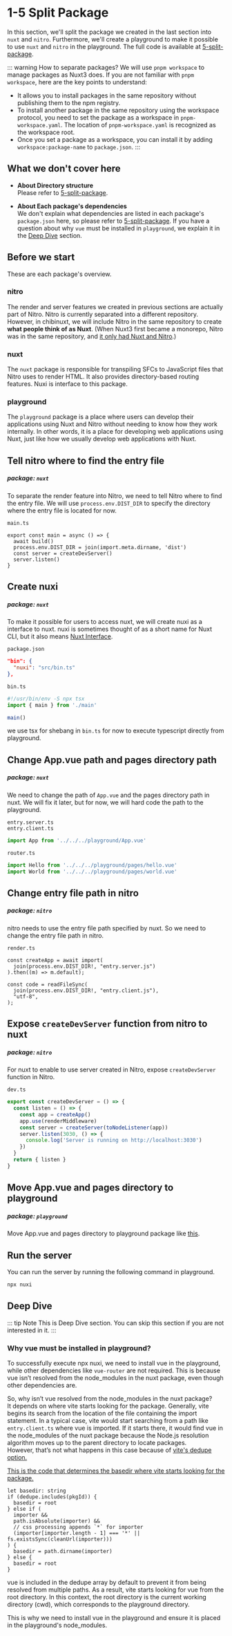 # 1-5 Split Package

In this section, we'll split the package we created in the last section into `nuxt` and `nitro`.
Furthermore, we'll create a playground to make it possible to use `nuxt` and `nitro` in the playground.
The full code is available at [5-split-package](https://github.com/shoma-mano/chibinuxt/tree/main/impls/part-1/5-split-package).

::: warning How to separate packages?
We will use `pnpm workspace` to manage packages as Nuxt3 does.
If you are not familiar with `pnpm workspace`, here are the key points to understand:

- It allows you to install packages in the same repository without publishing them to the npm registry.
- To install another package in the same repository using the workspace protocol, you need to set the package as a workspace in `pnpm-workspace.yaml`. The location of `pnpm-workspace.yaml` is recognized as the workspace root.
- Once you set a package as a workspace, you can install it by adding `workspace:package-name` to `package.json`.
  :::

## What we don't cover here

- **About Directory structure**  
  Please refer to [5-split-package](https://github.com/shoma-mano/chibinuxt/tree/main/impls/part-1/5-split-package).

- **About Each package's dependencies**  
  We don't explain what dependencies are listed in each package's `package.json` here, so please refer to [5-split-package](https://github.com/shoma-mano/chibinuxt/tree/main/impls/part-1/5-split-package). If you have a question about why `vue` must be installed in `playground`, we explain it in the [Deep Dive](#deep-dive) section.

## Before we start

These are each package's overview.

### nitro

The render and server features we created in previous sections are actually part of Nitro. Nitro is currently separated into a different repository. However, in chibinuxt, we will include Nitro in the same repository to create **what people think of as Nuxt**. (When Nuxt3 first became a monorepo, Nitro was in the same repository, and [it only had Nuxt and Nitro](https://github.com/nuxt/nuxt/tree/a16e13b1de918c7c9e7fec3185fef83b96489783).)

### nuxt

The `nuxt` package is responsible for transpiling SFCs to JavaScript files that Nitro uses to render HTML. It also provides directory-based routing features. Nuxi is interface to this package.

### playground

The `playground` package is a place where users can develop their applications using Nuxt and Nitro without needing to know how they work internally.
In other words, it is a place for developing web applications using Nuxt, just like how we usually develop web applications with Nuxt.

## Tell nitro where to find the entry file

##### package: `nuxt`

To separate the render feature into Nitro, we need to tell Nitro where to find the entry file. We will use `process.env.DIST_DIR` to specify the directory where the entry file is located for now.

`main.ts`

```ts{3}
export const main = async () => {
  await build()
  process.env.DIST_DIR = join(import.meta.dirname, 'dist')
  const server = createDevServer()
  server.listen()
}
```

## Create nuxi

##### package: `nuxt`

To make it possible for users to access nuxt, we will create nuxi as a interface to nuxt.
nuxi is sometimes thought of as a short name for Nuxt CLI, but it also means [Nuxt Interface](https://github.com/nuxt/cli/discussions/7).

`package.json`

```json
"bin": {
  "nuxi": "src/bin.ts"
},
```

`bin.ts`

```ts
#!/usr/bin/env -S npx tsx
import { main } from './main'

main()
```

we use tsx for shebang in `bin.ts` for now to execute typescript directly from playground.

## Change App.vue path and pages directory path

##### package: `nuxt`

We need to change the path of `App.vue` and the pages directory path in nuxt.
We will fix it later, but for now, we will hard code the path to the playground.

`entry.server.ts`  
`entry.client.ts`

```ts
import App from '../../../playground/App.vue'
```

`router.ts`

```ts
import Hello from '../../../playground/pages/hello.vue'
import World from '../../../playground/pages/world.vue'
```

## Change entry file path in nitro

##### package: `nitro`

nitro needs to use the entry file path specified by nuxt. So we need to change the entry file path in nitro.

`render.ts`

```ts{2}
const createApp = await import(
  join(process.env.DIST_DIR!, "entry.server.js")
).then((m) => m.default);
```

```ts{2}
const code = readFileSync(
  join(process.env.DIST_DIR!, "entry.client.js"),
  "utf-8",
);
```

## Expose `createDevServer` function from nitro to nuxt

##### package: `nitro`

For nuxt to enable to use server created in Nitro, expose `createDevServer` function in Nitro.

`dev.ts`

```ts
export const createDevServer = () => {
  const listen = () => {
    const app = createApp()
    app.use(renderMiddleware)
    const server = createServer(toNodeListener(app))
    server.listen(3030, () => {
      console.log('Server is running on http://localhost:3030')
    })
  }
  return { listen }
}
```

## Move App.vue and pages directory to playground

##### package: `playground`

Move App.vue and pages directory to playground package like [this](#directory-structure-outline).

## Run the server

You can run the server by running the following command in playground.

```sh
npx nuxi
```

## Deep Dive

::: tip Note
This is Deep Dive section. You can skip this section if you are not interested in it.
:::

### Why vue must be installed in playground?

To successfully execute npx nuxi, we need to install vue in the playground, while other dependencies like `vue-router` are not required. This is because vue isn’t resolved from the node_modules in the nuxt package, even though other dependencies are.

So, why isn’t vue resolved from the node_modules in the nuxt package?  
It depends on where vite starts looking for the package. Generally, vite begins its search from the location of the file containing the import statement. In a typical case, vite would start searching from a path like `entry.client.ts` where vue is imported. If it starts there, it would find vue in the node_modules of the nuxt package because the Node.js resolution algorithm moves up to the parent directory to locate packages.  
However, that’s not what happens in this case because of [vite's dedupe option.](https://vite.dev/config/shared-options#resolve-dedupe)

[This is the code that determines the basedir where vite starts looking for the package.](https://github.com/vitejs/vite/blob/e1b520c4fbb3d65a06b04ce8fb3acfa71f253ee9/packages/vite/src/node/plugins/resolve.ts#L709-L721)

```ts{3}
let basedir: string
if (dedupe.includes(pkgId)) {
  basedir = root
} else if (
  importer &&
  path.isAbsolute(importer) &&
  // css processing appends `*` for importer
  (importer[importer.length - 1] === '*' || fs.existsSync(cleanUrl(importer)))
) {
  basedir = path.dirname(importer)
} else {
  basedir = root
}
```

vue is included in the dedupe array by default to prevent it from being resolved from multiple paths. As a result, vite starts looking for vue from the root directory. In this context, the root directory is the current working directory (cwd), which corresponds to the playground directory.

This is why we need to install vue in the playground and ensure it is placed in the playground's node_modules.
